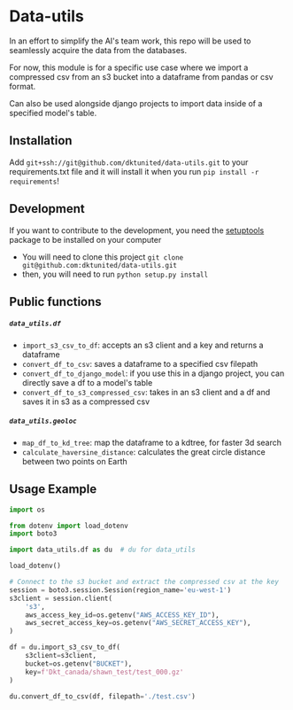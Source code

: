 # Data-utils
In an effort to simplify the AI's team work, this repo will be used to seamlessly acquire the data from the databases.

For now, this module is for a specific use case where we import a compressed csv from an s3 bucket into a dataframe from pandas or csv format.

Can also be used alongside django projects to import data inside of a specified model's table.

## Installation
Add `git+ssh://git@github.com/dktunited/data-utils.git` to your requirements.txt file and it will install it when you run `pip install -r requirements`!

## Development
If you want to contribute to the development, you need the [setuptools](https://github.com/pypa/setuptools) package to be installed on your computer

- You will need to clone this project `git clone git@github.com:dktunited/data-utils.git`
- then, you will need to run `python setup.py install`

## Public functions
##### `data_utils.df`
- `import_s3_csv_to_df`: accepts an s3 client and a key and returns a dataframe
- `convert_df_to_csv`: saves a dataframe to a specified csv filepath
- `convert_df_to_django_model`: if you use this in a django project, you can directly save a df to a model's table
- `convert_df_to_s3_compressed_csv`: takes in an s3 client and a df and saves it in s3 as a compressed csv
##### `data_utils.geoloc`
- `map_df_to_kd_tree`: map the dataframe to a kdtree, for faster 3d search
- `calculate_haversine_distance`: calculates the great circle distance between two points on Earth

## Usage Example
```py
import os

from dotenv import load_dotenv
import boto3

import data_utils.df as du  # du for data_utils

load_dotenv()

# Connect to the s3 bucket and extract the compressed csv at the key
session = boto3.session.Session(region_name='eu-west-1')
s3client = session.client(
    's3',
    aws_access_key_id=os.getenv("AWS_ACCESS_KEY_ID"),
    aws_secret_access_key=os.getenv("AWS_SECRET_ACCESS_KEY"),
)

df = du.import_s3_csv_to_df(
    s3client=s3client,
    bucket=os.getenv("BUCKET"),
    key=f'Dkt_canada/shawn_test/test_000.gz'
)

du.convert_df_to_csv(df, filepath='./test.csv')
```